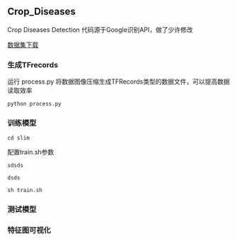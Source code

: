 ## Crop_Diseases
Crop Diseases Detection
代码源于Google识别API，做了少许修改

[数据集下载](....)

### 生成TFrecords

运行 process.py 将数据图像压缩生成TFRecords类型的数据文件，可以提高数据读取效率

`
python process.py
`
### 训练模型

`cd slim`

配置train.sh参数

```
sdsds

dsds
```

`sh train.sh`


### 测试模型


### 特征图可视化
